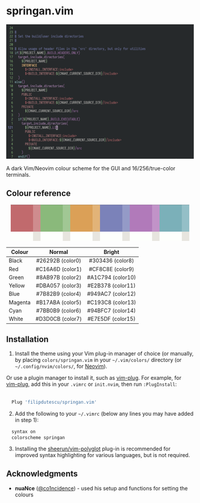 # springan.vim

<p align="center">
  <img src="https://github.com/filipdutescu/springan.vim/raw/master/img/springan.vim.png" alt="springan.vim colours"/>
</p>

A dark Vim/Neovim colour scheme for the GUI and 16/256/true-color terminals.

## Colour reference

<p align="center">
  <img src="https://github.com/filipdutescu/springan.vim/raw/master/img/colours.png" alt="springan.vim colours"/>
</p>

| Colour  | Normal           | Bright            |
|---------|:----------------:|:-----------------:|
| Black   | #26292B (color0) | #303436 (color8)  |
| Red     | #C16A6D (color1) | #CF8C8E (color9)  |
| Green   | #8AB97B (color2) | #A1C794 (color10) |
| Yellow  | #DBA057 (color3) | #E2B378 (color11) |
| Blue    | #7B82B9 (color4) | #949AC7 (color12) |
| Magenta | #B17ABA (color5) | #C193C8 (color13) |
| Cyan    | #7BB0B9 (color6) | #94BFC7 (color14) |
| White   | #D3D0CB (color7) | #E7E5DF (color15) |

## Installation

1. Install the theme using your Vim plug-in manager of choice (or manually, by
placing `colors/springan.vim` in your `~/.vim/colors/` directory (or `~/.config/nvim/colors/`,
for [Neovim](https://github.com/neovim/neovim)).

Or use a plugin manager to install it, such as [vim-plug](https://github.com/junegunn/vim-plug).
For example, for [vim-plug](https://github.com/junegunn/vim-plug), add this in your
`.vimrc` or `init.nvim`, then run `:PlugInstall`:

```bash

  Plug 'filipdutescu/springan.vim'

```

2. Add the following to your `~/.vimrc` (below any lines you may have added in step
1):

 ```vim
   syntax on
   colorscheme springan
 ```

3. Installing the [sheerun/vim-polyglot](https://github.com/sheerun/vim-polyglot)
plug-in is recommended for improved syntax highlighting for various languages, but
is not required.

## Acknowledgments

* **nuaNce** ([@co1ncidence](https://github.com/co1ncidence)) - used his setup
and functions for setting the colours

